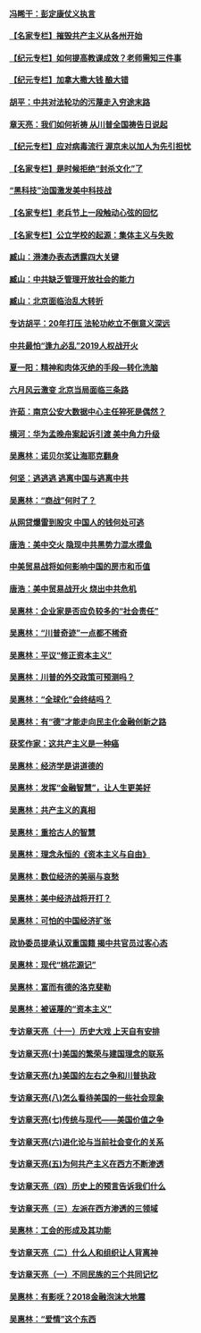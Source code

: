 #### [冯睎干：彭定康仗义执言](../pages/nsc423/n13573222.md?t=04020106) 
#### [【名家专栏】摧毁共产主义从各州开始](../pages/nsc423/n13076376.md?t=04020106) 
#### [【纪元专栏】如何提高教课成效？老师需知三件事](../pages/nsc423/n12417848.md?t=04020106) 
#### [【纪元专栏】加拿大撒大钱 酿大错](../pages/nsc423/n12406564.md?t=04020106) 
#### [胡平：中共对法轮功的污蔑走入穷途末路](../pages/nsc423/n12266737.md?t=04020106) 
#### [章天亮：我们如何祈祷 从川普全国祷告日说起](../pages/nsc423/n11944627.md?t=04020106) 
#### [【纪元专栏】应对病毒流行 渥京未以加人为先引担忧](../pages/nsc423/n11875714.md?t=04020106) 
#### [【名家专栏】是时候拒绝“封杀文化”了](../pages/nsc423/n11814093.md?t=04020106) 
#### [“黑科技”治国激发美中科技战](../pages/nsc423/n11638056.md?t=04020106) 
#### [【名家专栏】老兵节上一段触动心弦的回忆](../pages/nsc423/n11646016.md?t=04020106) 
#### [【名家专栏】公立学校的起源：集体主义与失败](../pages/nsc423/n11601833.md?t=04020106) 
#### [臧山：港澳办表态透露四大关键](../pages/nsc423/n11421628.md?t=04020106) 
#### [臧山：中共缺乏管理开放社会的能力](../pages/nsc423/n11407457.md?t=04020106) 
#### [臧山：北京面临治乱大转折](../pages/nsc423/n11406895.md?t=04020106) 
#### [专访胡平：20年打压 法轮功屹立不倒意义深远](../pages/nsc423/n11398800.md?t=04020106) 
#### [中共最怕“逢九必乱”2019人权战开火](../pages/nsc423/n11385248.md?t=04020106) 
#### [夏一阳：精神和肉体灭绝的手段—转化洗脑](../pages/nsc423/n11368250.md?t=04020106) 
#### [六月风云激变 北京当局面临三条路](../pages/nsc423/n11313668.md?t=04020106) 
#### [许茹：南京公安大数据中心主任猝死是偶然？](../pages/nsc423/n11064744.md?t=04020106) 
#### [横河：华为孟晚舟案起诉引渡 美中角力升级](../pages/nsc423/n11027230.md?t=04020106) 
#### [吴惠林：诺贝尔奖让海耶克翻身](../pages/nsc423/n10890049.md?t=04020106) 
#### [何坚：逃逃逃 逃离中国与逃离中共](../pages/nsc423/n10592891.md?t=04020106) 
#### [吴惠林：“商战”何时了？](../pages/nsc423/n10573558.md?t=04020106) 
#### [从网贷爆雷到股灾 中国人的钱何处可逃](../pages/nsc423/n10572800.md?t=04020106) 
#### [唐浩：美中交火 隐现中共黑势力混水摸鱼](../pages/nsc423/n10544040.md?t=04020106) 
#### [中美贸易战将如何影响中国的房市和币值](../pages/nsc423/n10543697.md?t=04020106) 
#### [唐浩：美中贸易战开火 烧出中共危机](../pages/nsc423/n10540126.md?t=04020106) 
#### [吴惠林：企业家是否应负较多的“社会责任”](../pages/nsc423/n10535022.md?t=04020106) 
#### [吴惠林：“川普奇迹”一点都不稀奇](../pages/nsc423/n10512808.md?t=04020106) 
#### [吴惠林：平议“修正资本主义”](../pages/nsc423/n10495724.md?t=04020106) 
#### [吴惠林：川普的外交政策可预测吗？](../pages/nsc423/n10462387.md?t=04020106) 
#### [吴惠林：“全球化”会终结吗？](../pages/nsc423/n10452838.md?t=04020106) 
#### [吴惠林：有“德”才能走向民主化金融创新之路](../pages/nsc423/n10432292.md?t=04020106) 
#### [获奖作家：这共产主义是一种癌](../pages/nsc423/n10431541.md?t=04020106) 
#### [吴惠林：经济学是讲道德的](../pages/nsc423/n10398014.md?t=04020106) 
#### [吴惠林：发挥“金融智慧”，让人生更美好](../pages/nsc423/n10375019.md?t=04020106) 
#### [吴惠林：共产主义的真相](../pages/nsc423/n10351394.md?t=04020106) 
#### [吴惠林：重拾古人的智慧](../pages/nsc423/n10337691.md?t=04020106) 
#### [吴惠林：理念永恒的《资本主义与自由》](../pages/nsc423/n10316274.md?t=04020106) 
#### [吴惠林：数位经济的美丽与哀愁](../pages/nsc423/n10292946.md?t=04020106) 
#### [吴惠林：美中经济战将开打？](../pages/nsc423/n10258825.md?t=04020106) 
#### [吴惠林：可怕的中国经济扩张](../pages/nsc423/n10219147.md?t=04020106) 
#### [政协委员提承认双重国籍 揭中共官员过客心态](../pages/nsc423/n10208809.md?t=04020106) 
#### [吴惠林：现代“桃花源记”](../pages/nsc423/n10185234.md?t=04020106) 
#### [吴惠林：富而有德的洛克斐勒](../pages/nsc423/n10142264.md?t=04020106) 
#### [吴惠林：被诬蔑的“资本主义”](../pages/nsc423/n10124816.md?t=04020106) 
#### [专访章天亮（十一）历史大戏 上天自有安排](../pages/nsc423/n10094905.md?t=04020106) 
#### [专访章天亮(十)美国的繁荣与建国理念的联系](../pages/nsc423/n10094899.md?t=04020106) 
#### [专访章天亮(九)美国的左右之争和川普执政](../pages/nsc423/n10094889.md?t=04020106) 
#### [专访章天亮(八)怎么看待美国的一些社会现象](../pages/nsc423/n10094857.md?t=04020106) 
#### [专访章天亮(七)传统与现代——美国价值之争](../pages/nsc423/n10093140.md?t=04020106) 
#### [专访章天亮(六)进化论与当前社会变化的关系](../pages/nsc423/n10092036.md?t=04020106) 
#### [专访章天亮(五)为何共产主义在西方不断渗透](../pages/nsc423/n10083620.md?t=04020106) 
#### [专访章天亮（四）历史上的预言告诉我们什么](../pages/nsc423/n10083606.md?t=04020106) 
#### [专访章天亮（三）左派在西方渗透的三领域](../pages/nsc423/n10081115.md?t=04020106) 
#### [吴惠林：工会的形成及其功能](../pages/nsc423/n10080633.md?t=04020106) 
#### [专访章天亮（二）什么人和组织让人背离神](../pages/nsc423/n10076637.md?t=04020106) 
#### [专访章天亮（一）不同民族的三个共同记忆](../pages/nsc423/n10074188.md?t=04020106) 
#### [吴惠林：有影呒？2018金融泡沫大地震](../pages/nsc423/n10040534.md?t=04020106) 
#### [吴惠林：“爱情”这个东西](../pages/nsc423/n10019423.md?t=04020106) 

